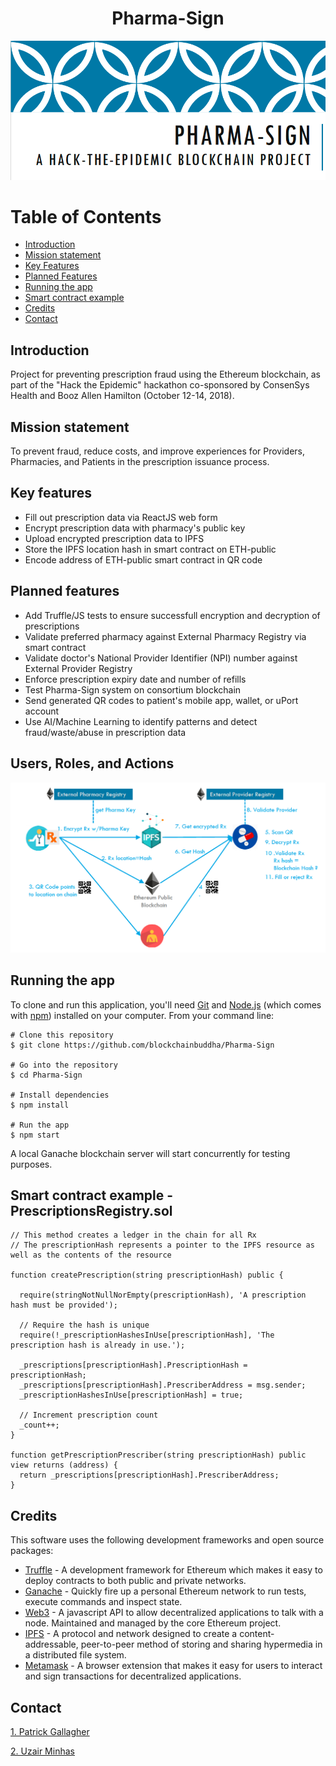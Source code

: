 <h1 align="center"> Pharma-Sign </h1>

![logo](https://github.com/blockchainbuddha/Pharma-Sign/blob/13aa213f1dc89567543647c0fbb6d625fb7a417d/pharma_sign_logo.png)

Table of Contents
=================

* [Introduction](#intro)
* [Mission statement](#mission)
* [Key Features](#key_features)
* [Planned Features](#planned_features)
* [Running the app](#run)
* [Smart contract example](#contract)
* [Credits](#credits)
* [Contact](#contact)

<a name="intro"></a>
## Introduction

Project for preventing prescription fraud using the Ethereum blockchain, as part of the "Hack the Epidemic" hackathon co-sponsored by ConsenSys Health and Booz Allen Hamilton (October 12-14, 2018).

<a name="mission"></a>
## Mission statement

To prevent fraud, reduce costs, and improve experiences for Providers, Pharmacies, and Patients in the prescription issuance process.

<a name="key_features"></a>
## Key features

- Fill out prescription data via ReactJS web form
- Encrypt prescription data with pharmacy's public key
- Upload encrypted prescription data to IPFS
- Store the IPFS location hash in smart contract on ETH-public
- Encode address of ETH-public smart contract in QR code

<a name="planned_features"></a>
## Planned features

- Add Truffle/JS tests to ensure successfull encryption and decryption of prescriptions
- Validate preferred pharmacy against External Pharmacy Registry via smart contract
- Validate doctor's National Provider Identifier (NPI) number against External Provider Registry
- Enforce prescription expiry date and number of refills
- Test Pharma-Sign system on consortium blockchain
- Send generated QR codes to patient's mobile app, wallet, or uPort account
- Use AI/Machine Learning to identify patterns and detect fraud/waste/abuse in prescription data

<a name="diagram"></a>
## Users, Roles, and Actions
![logo](https://github.com/blockchainbuddha/Pharma-Sign/blob/master/pharma_sign_diagram.png)

<a name="run"></a>
## Running the app

<p>To clone and run this application, you'll need <a href="https://git-scm.com" rel="nofollow">Git</a> and <a href="https://nodejs.org/en/download/" rel="nofollow">Node.js</a> (which comes with <a href="http://npmjs.com" rel="nofollow">npm</a>) installed on your computer. From your command line:</p>

```
# Clone this repository
$ git clone https://github.com/blockchainbuddha/Pharma-Sign

# Go into the repository
$ cd Pharma-Sign

# Install dependencies
$ npm install

# Run the app
$ npm start
```
A local Ganache blockchain server will start concurrently for testing purposes.

<a name="contract"></a>
## Smart contract example - PrescriptionsRegistry.sol

```solidity
// This method creates a ledger in the chain for all Rx
// The prescriptionHash represents a pointer to the IPFS resource as well as the contents of the resource

function createPrescription(string prescriptionHash) public {

  require(stringNotNullNorEmpty(prescriptionHash), 'A prescription hash must be provided');

  // Require the hash is unique
  require(!_prescriptionHashesInUse[prescriptionHash], 'The prescription hash is already in use.');

  _prescriptions[prescriptionHash].PrescriptionHash = prescriptionHash;
  _prescriptions[prescriptionHash].PrescriberAddress = msg.sender;      
  _prescriptionHashesInUse[prescriptionHash] = true;
        
  // Increment prescription count
  _count++;
}
    
function getPrescriptionPrescriber(string prescriptionHash) public view returns (address) {
  return _prescriptions[prescriptionHash].PrescriberAddress;
}
```
<a name="credits"></a>
## Credits
This software uses the following development frameworks and open source packages:


* [Truffle](https://truffleframework.com/docs) - A development framework for Ethereum which makes it easy to deploy contracts to both public and private networks.
* [Ganache](https://truffleframework.com/ganache) - Quickly fire up a personal Ethereum network to run tests, execute commands and inspect state.
* [Web3](https://github.com/ethereum/web3.js/) - A javascript API to allow decentralized applications to talk with a node. Maintained and managed by the core Ethereum project.
* [IPFS](https://ipfs.io/) -  A protocol and network designed to create a content-addressable, peer-to-peer method of storing and sharing hypermedia in a distributed file system.
* [Metamask](https://metamask.io/) - A browser extension that makes it easy for users to interact and sign transactions for decentralized applications.

<a name="contact"></a>
## Contact

[1. Patrick Gallagher](https://twitter.com/pi0neerpat)

[2. Uzair Minhas](https://www.linkedin.com/in/uziminhas/)

